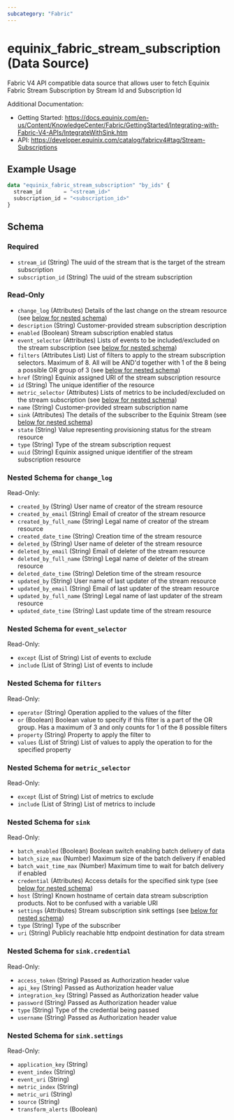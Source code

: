```yaml
---
subcategory: "Fabric"
---
```


# equinix_fabric_stream_subscription (Data Source)

Fabric V4 API compatible data source that allows user to fetch Equinix Fabric Stream Subscription by Stream Id and Subscription Id

Additional Documentation:
* Getting Started: https://docs.equinix.com/en-us/Content/KnowledgeCenter/Fabric/GettingStarted/Integrating-with-Fabric-V4-APIs/IntegrateWithSink.htm
* API: https://developer.equinix.com/catalog/fabricv4#tag/Stream-Subscriptions

## Example Usage

```terraform
data "equinix_fabric_stream_subscription" "by_ids" {
  stream_id       = "<stream_id>"
  subscription_id = "<subscription_id>"
}
```

<!-- schema generated by tfplugindocs -->
## Schema

### Required

- `stream_id` (String) The uuid of the stream that is the target of the stream subscription
- `subscription_id` (String) The uuid of the stream subscription

### Read-Only

- `change_log` (Attributes) Details of the last change on the stream resource (see [below for nested schema](#nestedatt--change_log))
- `description` (String) Customer-provided stream subscription description
- `enabled` (Boolean) Stream subscription enabled status
- `event_selector` (Attributes) Lists of events to be included/excluded on the stream subscription (see [below for nested schema](#nestedatt--event_selector))
- `filters` (Attributes List) List of filters to apply to the stream subscription selectors. Maximum of 8. All will be AND'd together with 1 of the 8 being a possible OR group of 3 (see [below for nested schema](#nestedatt--filters))
- `href` (String) Equinix assigned URI of the stream subscription resource
- `id` (String) The unique identifier of the resource
- `metric_selector` (Attributes) Lists of metrics to be included/excluded on the stream subscription (see [below for nested schema](#nestedatt--metric_selector))
- `name` (String) Customer-provided stream subscription name
- `sink` (Attributes) The details of the subscriber to the Equinix Stream (see [below for nested schema](#nestedatt--sink))
- `state` (String) Value representing provisioning status for the stream resource
- `type` (String) Type of the stream subscription request
- `uuid` (String) Equinix assigned unique identifier of the stream subscription resource

<a id="nestedatt--change_log"></a>
### Nested Schema for `change_log`

Read-Only:

- `created_by` (String) User name of creator of the stream resource
- `created_by_email` (String) Email of creator of the stream resource
- `created_by_full_name` (String) Legal name of creator of the stream resource
- `created_date_time` (String) Creation time of the stream resource
- `deleted_by` (String) User name of deleter of the stream resource
- `deleted_by_email` (String) Email of deleter of the stream resource
- `deleted_by_full_name` (String) Legal name of deleter of the stream resource
- `deleted_date_time` (String) Deletion time of the stream resource
- `updated_by` (String) User name of last updater of the stream resource
- `updated_by_email` (String) Email of last updater of the stream resource
- `updated_by_full_name` (String) Legal name of last updater of the stream resource
- `updated_date_time` (String) Last update time of the stream resource


<a id="nestedatt--event_selector"></a>
### Nested Schema for `event_selector`

Read-Only:

- `except` (List of String) List of events to exclude
- `include` (List of String) List of events to include


<a id="nestedatt--filters"></a>
### Nested Schema for `filters`

Read-Only:

- `operator` (String) Operation applied to the values of the filter
- `or` (Boolean) Boolean value to specify if this filter is a part of the OR group. Has a maximum of 3 and only counts for 1 of the 8 possible filters
- `property` (String) Property to apply the filter to
- `values` (List of String) List of values to apply the operation to for the specified property


<a id="nestedatt--metric_selector"></a>
### Nested Schema for `metric_selector`

Read-Only:

- `except` (List of String) List of metrics to exclude
- `include` (List of String) List of metrics to include


<a id="nestedatt--sink"></a>
### Nested Schema for `sink`

Read-Only:

- `batch_enabled` (Boolean) Boolean switch enabling batch delivery of data
- `batch_size_max` (Number) Maximum size of the batch delivery if enabled
- `batch_wait_time_max` (Number) Maximum time to wait for batch delivery if enabled
- `credential` (Attributes) Access details for the specified sink type (see [below for nested schema](#nestedatt--sink--credential))
- `host` (String) Known hostname of certain data stream subscription products. Not to be confused with a variable URI
- `settings` (Attributes) Stream subscription sink settings (see [below for nested schema](#nestedatt--sink--settings))
- `type` (String) Type of the subscriber
- `uri` (String) Publicly reachable http endpoint destination for data stream

<a id="nestedatt--sink--credential"></a>
### Nested Schema for `sink.credential`

Read-Only:

- `access_token` (String) Passed as Authorization header value
- `api_key` (String) Passed as Authorization header value
- `integration_key` (String) Passed as Authorization header value
- `password` (String) Passed as Authorization header value
- `type` (String) Type of the credential being passed
- `username` (String) Passed as Authorization header value


<a id="nestedatt--sink--settings"></a>
### Nested Schema for `sink.settings`

Read-Only:

- `application_key` (String)
- `event_index` (String)
- `event_uri` (String)
- `metric_index` (String)
- `metric_uri` (String)
- `source` (String)
- `transform_alerts` (Boolean)
